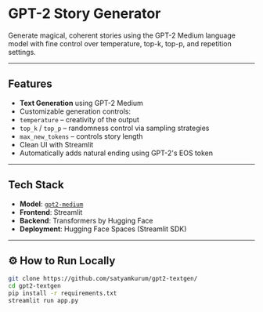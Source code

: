 # GPT-2 Story Generator

Generate magical, coherent stories using the GPT-2 Medium language model with fine control over temperature, top-k, top-p, and repetition settings.

---

## Features

- **Text Generation** using GPT-2 Medium
-  Customizable generation controls:
  - `temperature` – creativity of the output
  - `top_k` / `top_p` – randomness control via sampling strategies
  - `max_new_tokens` – controls story length
- Clean UI with Streamlit
- Automatically adds natural ending using GPT-2's EOS token

---

## Tech Stack

- **Model**: [`gpt2-medium`](https://huggingface.co/gpt2-medium)
- **Frontend**: Streamlit
- **Backend**: Transformers by Hugging Face
- **Deployment**: Hugging Face Spaces (Streamlit SDK)

---

## ⚙️ How to Run Locally

```bash
git clone https://github.com/satyamkurum/gpt2-textgen/
cd gpt2-textgen
pip install -r requirements.txt
streamlit run app.py
